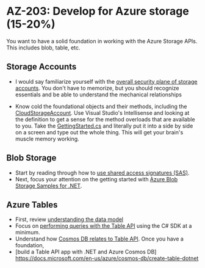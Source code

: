 # AZ-203: Develop for Azure storage (15-20%)

You want to have a solid foundation in working with the Azure Storage APIs. This includes blob, table, etc.

## Storage Accounts

* I would say familiarize yourself with the [overall security plane of storage accounts](https://docs.microsoft.com/en-us/azure/storage/common/storage-security-guide#management-plane-security). You don't have to memorize, but you should recognize essentials and be able to understand the mechanical relationships

* Know cold the foundational objects and their methods, including the [CloudStorageAccount](https://github.com/Azure-Samples/storage-blob-dotnet-getting-started/blob/master/BlobStorage/Common.cs). 
Use Visual Studio's Intellisense and looking at the definition to get a sense for the method overloads that are available to you. Take the [GettingStarted.cs](https://github.com/Azure-Samples/storage-blob-dotnet-getting-started/blob/master/BlobStorage/GettingStarted.cs) and 
literally put it into a side by side on a screen and type out the whole thing. This will get your brain's muscle memory working. 

## Blob Storage
* Start by reading through how to [use shared access signatures (SAS)](https://docs.microsoft.com/en-us/azure/storage/common/storage-dotnet-shared-access-signature-part-1). 
* Next, focus your attention on the getting started with [Azure Blob Storage Samples for .NET](https://github.com/Azure-Samples/storage-blob-dotnet-getting-started). 

## Azure Tables

* First, review [understanding the data model](https://docs.microsoft.com/en-us/rest/api/storageservices/understanding-the-table-service-data-model)
* Focus on [performing queries with the Table API](https://docs.microsoft.com/en-us/azure/cosmos-db/tutorial-query-table) using the C# SDK at a minimum.
* Understand how [Cosmos DB relates to Table API](https://docs.microsoft.com/en-us/azure/cosmos-db/table-introduction). Once you have a foundation, 
* [build a Table API app with .NET and Azure Cosmos DB] https://docs.microsoft.com/en-us/azure/cosmos-db/create-table-dotnet

